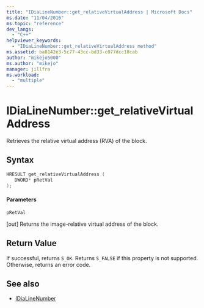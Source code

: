 ```yaml
---
title: "IDiaLineNumber::get_relativeVirtualAddress | Microsoft Docs"
ms.date: "11/04/2016"
ms.topic: "reference"
dev_langs:
  - "C++"
helpviewer_keywords:
  - "IDiaLineNumber::get_relativeVirtualAddress method"
ms.assetid: ba8142e3-5c77-43cc-bd33-c077dcc18cab
author: "mikejo5000"
ms.author: "mikejo"
manager: jillfra
ms.workload:
  - "multiple"
---
```

# IDiaLineNumber::get_relativeVirtualAddress
Retrieves the relative virtual address (RVA) of the block.

## Syntax

```C++
HRESULT get_relativeVirtualAddress ( 
   DWORD* pRetVal
);
```

#### Parameters
 `pRetVal`

[out] Returns the image-relative virtual address of the block.

## Return Value
 If successful, returns `S_OK`. Returns `S_FALSE` if this property is not supported. Otherwise, returns an error code.

## See also
- [IDiaLineNumber](../../debugger/debug-interface-access/idialinenumber.md)